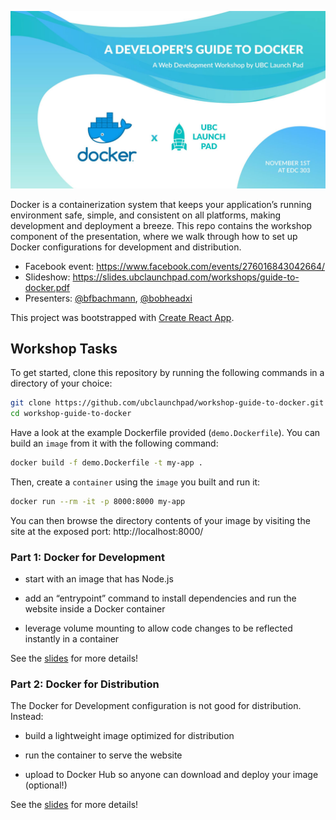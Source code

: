[![Banner](.static/banner.jpg)](#)

Docker is a containerization system that keeps your application’s running
environment safe, simple, and consistent on all platforms, making development
and deployment a breeze. This repo contains the workshop component of the
presentation, where we walk through how to set up Docker configurations for
development and distribution.

- Facebook event: https://www.facebook.com/events/276016843042664/ 
- Slideshow: https://slides.ubclaunchpad.com/workshops/guide-to-docker.pdf
- Presenters: [@bfbachmann](https://github.com/bfbachmann), [@bobheadxi](https://github.com/bobheadxi)

This project was bootstrapped with [Create React App](https://github.com/facebook/create-react-app).

## Workshop Tasks

To get started, clone this repository by running the following commands in a
directory of your choice:

```sh
git clone https://github.com/ubclaunchpad/workshop-guide-to-docker.git
cd workshop-guide-to-docker
```

Have a look at the example Dockerfile provided (`demo.Dockerfile`). You can
build an `image` from it with the following command:

```sh
docker build -f demo.Dockerfile -t my-app .
```

Then, create a `container` using the `image` you built and run it:

```sh
docker run --rm -it -p 8000:8000 my-app
```

You can then browse the directory contents of your image by visiting the site
at the exposed port: http://localhost:8000/

### Part 1: Docker for Development

- start with an image that has Node.js 

- add an “entrypoint” command to install dependencies and run the website inside a Docker container

- leverage volume mounting to allow code changes to be reflected instantly in a container

See the [slides](https://slides.ubclaunchpad.com/workshops/guide-to-docker.pdf) for more details!

### Part 2: Docker for Distribution

The Docker for Development configuration is not good for distribution. Instead:

- build a lightweight image optimized for distribution

- run the container to serve the website

- upload to Docker Hub so anyone can download and deploy your image (optional!)

See the [slides](https://slides.ubclaunchpad.com/workshops/guide-to-docker.pdf) for more details!
